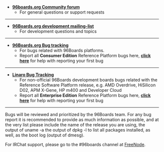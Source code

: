 - [**96boards.org Community forum**](https://www.96boards.org/forums/)
   - For general questions or support requests

***

- [**96Boards.org development mailing-list**](https://lists.96boards.org/mailman/listinfo/dev)
   - For development questions and topics

***

- [**96Boards.org Bug tracking**](https://bugs.96boards.org/enter_bug.cgi?classification=__all)
   - For bugs related with 96Boards platforms.
   - Report all **Consumer Edition** Reference Platform bugs here, [**click here**](https://github.com/linaro/documentation/wiki/Reference-Platform-bugs) for help with reporting your first bug

***

- [**Linaro Bug Tracking**](http://bugs.linaro.org/)
   - For non-official 96Boards development boards bugs related with the Reference Software Platform release, e.g. AMD Overdrive, HiSilicon D02, APM X-Gene, HP m400 and Developer Cloud
   - Report all **Enterprise Edition** Reference Platform bugs here, [**click here**](https://github.com/linaro/documentation/wiki/Reference-Platform-bugs) for help with reporting your first bug

***

Bugs will be reviewed and prioritized by the 96Boards team. For any bug report it is recommended to provide as much information as possible, and at the very list please include the name of the release you are using, the output of uname -a the output of dpkg -l to list all packages installed, as well, as the boot log (output of dmesg).

For IRChat support, please go to the #96boards channel at [FreeNode](https://webchat.freenode.net).

